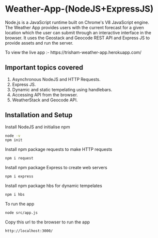 # Weather-App-(NodeJS+ExpressJS)
<p> Node.js is a JavaScript runtime built on Chrome's V8 JavaScript engine. The Weather App provides users with the current forecast for a given location which the user can submit through an interactive interface in the browser. It uses the Geostack and Geocode REST API and Express JS to provide assets and run the server.
</p>
<p> To view the live app :- https://trisham-weather-app.herokuapp.com/ </p>
<h2> Important topics covered </h2>
<ol>
  <li> Asynchronous NodeJS and HTTP Requests.</li>
  <li> Express JS.</li>
  <li> Dynamic and static tempelating using handlebars.</li>
  <li> Accessing API from the browser. </li>
  <li> WeatherStack and Geocode API. </li>
</ol>
<h2> Installation and Setup</h2>


Install NodeJS and initialise npm
```Bash
node -v
npm init
```
Install npm package requests to make HTTP requests
```Bash
npm i request
```
Install npm package Express to create web servers
```Bash
npm i express
```
Install npm package hbs for dynamic tempelates
```Bash
npm i hbs
```
To run the app
```Bash
node src/app.js
```
Copy this url to the browser to run the app
```Bash
http://localhost:3000/
```


